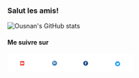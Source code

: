 ### Salut les amis!
![Ousnan's GitHub stats](https://github-readme-stats.vercel.app/api?username=OusmanHamit&show_icons=true&hide=contribs,prs,prs&theme=radical)
#### Me suivre sur 
<p align='left'><a href="https://www.youtube.com/channel/UCE-613S-bsuLukwHDhnRxIA/?sub_confirmation=1"><img height="40" src="https://github.com/OusmanHamit/OusmanHamit/blob/main/youtube.png?row=true"></a><a href="https://www.linkedin.com/in/ousman-hamit-hassani/"><img height="40" src="https://github.com/OusmanHamit/OusmanHamit/blob/main/linkedin.png?row=true"></a><a href="https://www.facebook.com/La-chaine-openclass4all-346728962011907/"><img height="40" src="https://github.com/OusmanHamit/OusmanHamit/blob/main/facebook.png?row=true"></a><a href="https://twitter.com/openclass4all/"><img height="40" src="https://github.com/OusmanHamit/OusmanHamit/blob/main/twitter.png?row=true"></a></p>
